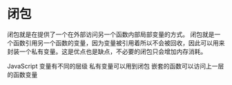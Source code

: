 # 闭包

闭包就是在提供了一个在外部访问另一个函数内部局部变量的方式。
闭包就是一个函数引用另一个函数的变量，因为变量被引用着所以不会被回收，因此可以用来封装一个私有变量。这是优点也是缺点，不必要的闭包只会增加内存消耗。

JavaScript 变量有不同的层级
私有变量可以用到闭包
嵌套的函数可以访问上一层的函数变量
